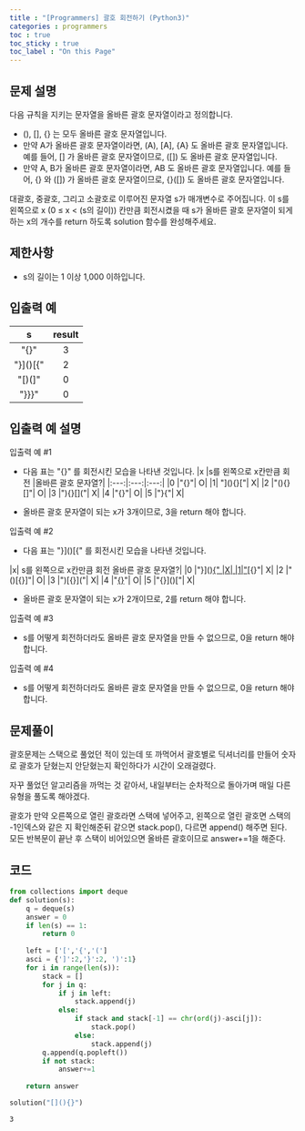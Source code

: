 ```yaml
---
title : "[Programmers] 괄호 회전하기 (Python3)"
categories : programmers
toc : true
toc_sticky : true
toc_label : "On this Page"
---
```

## 문제 설명
다음 규칙을 지키는 문자열을 올바른 괄호 문자열이라고 정의합니다.
* (), [], {} 는 모두 올바른 괄호 문자열입니다.
* 만약 A가 올바른 괄호 문자열이라면, (A), [A], {A} 도 올바른 괄호 문자열입니다. 예를 들어, [] 가 올바른 괄호 문자열이므로, ([]) 도 올바른 괄호 문자열입니다.
* 만약 A, B가 올바른 괄호 문자열이라면, AB 도 올바른 괄호 문자열입니다. 예를 들어, {} 와 ([]) 가 올바른 괄호 문자열이므로, {}([]) 도 올바른 괄호 문자열입니다.

대괄호, 중괄호, 그리고 소괄호로 이루어진 문자열 s가 매개변수로 주어집니다. 이 s를 왼쪽으로 x (0 ≤ x < (s의 길이)) 칸만큼 회전시켰을 때 s가 올바른 괄호 문자열이 되게 하는 x의 개수를 return 하도록 solution 함수를 완성해주세요.

## 제한사항
* s의 길이는 1 이상 1,000 이하입니다.

## 입출력 예
|s	|result|
|:---:|:---:|
|"[](){}"|	3|
|"}]()[{"|	2|
|"[)(]"|	0|
|"}}}"|	0|

## 입출력 예 설명
입출력 예 #1
* 다음 표는 "[](){}" 를 회전시킨 모습을 나타낸 것입니다.
|x	|s를 왼쪽으로 x칸만큼 회전	|올바른 괄호 문자열?|
|:---:|:---:|:---:|
|0	|"[](){}"|	O|
|1|	"](){}["|	X|
|2	|"(){}[]"|	O|
|3	|"){}[]("|	X|
|4	|"{}[]()"|	O|
|5	|"}[](){"|	X|

* 올바른 괄호 문자열이 되는 x가 3개이므로, 3을 return 해야 합니다.

입출력 예 #2
* 다음 표는 "}]()[{" 를 회전시킨 모습을 나타낸 것입니다.

|x|	s를 왼쪽으로 x칸만큼 회전	올바른 괄호 문자열?|
|0	|"}]()[{"	|X|
|1|"]()[{}"|	X|
|2	|"()[{}]"|	O|
|3	|")[{}]("|	X|
|4	|"[{}]()"|	O|
|5	|"{}]()["|	X|

* 올바른 괄호 문자열이 되는 x가 2개이므로, 2를 return 해야 합니다.

입출력 예 #3    
* s를 어떻게 회전하더라도 올바른 괄호 문자열을 만들 수 없으므로, 0을 return 해야 합니다.

입출력 예 #4    
* s를 어떻게 회전하더라도 올바른 괄호 문자열을 만들 수 없으므로, 0을 return 해야 합니다.

## 문제풀이
괄호문제는 스택으로 풀었던 적이 있는데 또 까먹어서 괄호별로 딕셔너리를 만들어 숫자로 괄호가 닫혔는지 안닫혔는지 확인하다가 시간이 오래걸렸다.

자꾸 풀었던 알고리즘을 까먹는 것 같아서, 내일부터는 순차적으로 돌아가며 매일 다른 유형을 풀도록 해야겠다.

괄호가 만약 오른쪽으로 열린 괄호라면 스택에 넣어주고, 왼쪽으로 열린 괄호면 스택의 -1인덱스와 같은 지 확인해준뒤 같으면 stack.pop(), 다르면 append() 해주면 된다.
모든 반복문이 끝난 후 스택이 비어있으면 올바른 괄호이므로 answer+=1을 해준다.

## 코드


```python
from collections import deque
def solution(s):
    q = deque(s)
    answer = 0
    if len(s) == 1:
        return 0
    
    left = ['[','{','(']
    asci = {']':2,'}':2, ')':1}
    for i in range(len(s)):
        stack = []
        for j in q:
            if j in left:
                stack.append(j)
            else:
                if stack and stack[-1] == chr(ord(j)-asci[j]):
                    stack.pop()
                else:
                    stack.append(j)
        q.append(q.popleft())
        if not stack:
            answer+=1
                
    return answer
```


```python
solution("[](){}")
```




    3


